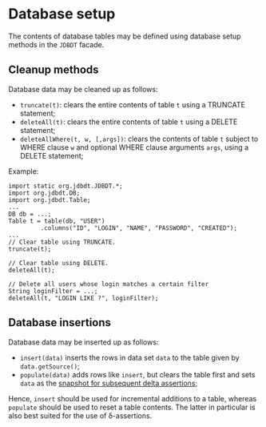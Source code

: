 # Database setup

The contents of database tables may be defined using database setup methods 
in the `JDBDT` facade.

## Cleanup methods

Database data may be cleaned up as follows:

* `truncate(t)`: clears the entire contents of table `t` using a TRUNCATE statement;
* `deleteAll(t)`: clears  the entire contents of table `t` using a DELETE statement;
* `deleteAllWhere(t, w, [,args])`: clears the contents of table `t` subject to WHERE clause `w` 
and optional WHERE clause arguments `args`, using a DELETE statement;

Example:

    import static org.jdbdt.JDBDT.*;
    import org.jdbdt.DB;
    import org.jdbdt.Table;
    ...
    DB db = ...;
    Table t = table(db, "USER")
	         .columns("ID", "LOGIN", "NAME", "PASSWORD", "CREATED");
	...
	// Clear table using TRUNCATE.
	truncate(t);
	
	// Clear table using DELETE.
	deleteAll(t);
	
	// Delete all users whose login matches a certain filter
	String loginFilter = ...;
	deleteAll(t, "LOGIN LIKE ?", loginFilter);
	  
## Database insertions

Database data may be inserted up as follows:

* `insert(data)` inserts the rows in data set `data` to the table given by `data.getSource()`;
* `populate(data)` adds rows like `insert`, but clears the table first and sets `data` as 
the [snapshot for subsequent delta assertions](DBAssert.html#Snapshots); 

Hence, `insert` should be used for incremental additions to a table, whereas
`populate` should be used to reset a table contents. The latter in particular
is also best suited for the use of &delta;-assertions.




